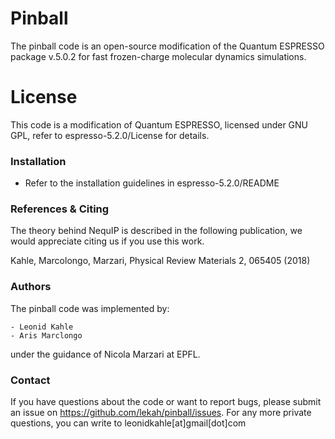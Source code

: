 # Pinball

The pinball code is an open-source modification of the Quantum ESPRESSO package v.5.0.2 for fast frozen-charge molecular dynamics simulations. 


# License

This code is a modification of Quantum ESPRESSO, licensed under GNU GPL, refer to espresso-5.2.0/License for details.

### Installation

* Refer to the installation guidelines in espresso-5.2.0/README 

### References & Citing

The theory behind NequIP is described in the following publication, we would appreciate citing us if you use this work.

Kahle, Marcolongo, Marzari, Physical Review Materials 2, 065405 (2018)


### Authors

The pinball code was implemented by:

    - Leonid Kahle 
    - Aris Marclongo

under the guidance of Nicola Marzari at EPFL.


### Contact

If you have questions about the code or want to report bugs, please submit an issue on https://github.com/lekah/pinball/issues.
For any more private questions, you can write to leonidkahle[at]gmail[dot]com

